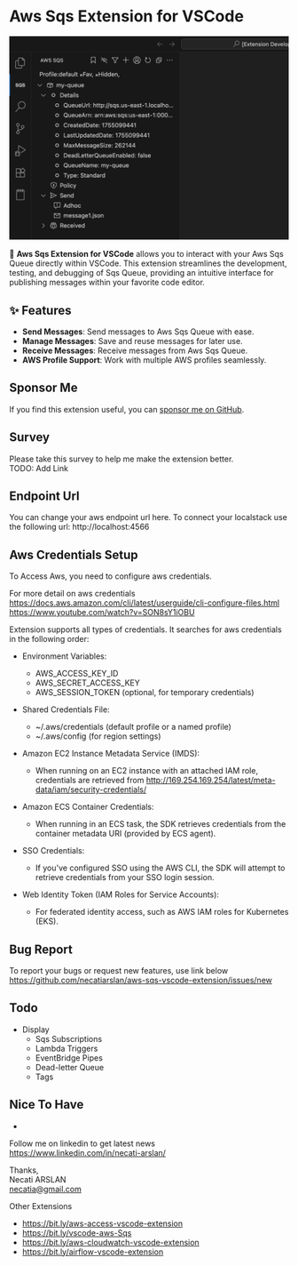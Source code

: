 # Aws Sqs Extension for VSCode
![screenshoot](media/ext-main.png)

🚀 **Aws Sqs Extension for VSCode** allows you to interact with your Aws Sqs Queue directly within VSCode. This extension streamlines the development, testing, and debugging of Sqs Queue, providing an intuitive interface for publishing messages within your favorite code editor.  

## ✨ Features  

- **Send Messages**: Send messages to Aws Sqs Queue with ease. 
- **Manage Messages**: Save and reuse messages for later use.
- **Receive Messages**: Receive messages from Aws Sqs Queue.
- **AWS Profile Support**: Work with multiple AWS profiles seamlessly.  

## Sponsor Me
If you find this extension useful, you can [sponsor me on GitHub](https://github.com/sponsors/necatiarslan).

## Survey
Please take this survey to help me make the extension better.\
TODO: Add Link

## Endpoint Url
You can change your aws endpoint url here. To connect your localstack use the following url: http://localhost:4566

## Aws Credentials Setup
To Access Aws, you need to configure aws credentials. 

For more detail on aws credentials \
https://docs.aws.amazon.com/cli/latest/userguide/cli-configure-files.html \
https://www.youtube.com/watch?v=SON8sY1iOBU

Extension supports all types of credentials. It searches for aws credentials in the following order:
- Environment Variables:
  - AWS_ACCESS_KEY_ID
  - AWS_SECRET_ACCESS_KEY
  - AWS_SESSION_TOKEN (optional, for temporary credentials)

- Shared Credentials File:
  - ~/.aws/credentials (default profile or a named profile)
  - ~/.aws/config (for region settings)

- Amazon EC2 Instance Metadata Service (IMDS):
  - When running on an EC2 instance with an attached IAM role, credentials are retrieved from http://169.254.169.254/latest/meta-data/iam/security-credentials/

- Amazon ECS Container Credentials:
  - When running in an ECS task, the SDK retrieves credentials from the container metadata URI (provided by ECS agent).

- SSO Credentials:
  - If you've configured SSO using the AWS CLI, the SDK will attempt to retrieve credentials from your SSO login session.

- Web Identity Token (IAM Roles for Service Accounts):
  - For federated identity access, such as AWS IAM roles for Kubernetes (EKS).

## Bug Report
To report your bugs or request new features, use link below\
https://github.com/necatiarslan/aws-sqs-vscode-extension/issues/new


## Todo
- Display
  - Sqs Subscriptions
  - Lambda Triggers
  - EventBridge Pipes
  - Dead-letter Queue
  - Tags

## Nice To Have
- 

Follow me on linkedin to get latest news \
https://www.linkedin.com/in/necati-arslan/

Thanks, \
Necati ARSLAN \
necatia@gmail.com


Other Extensions
- https://bit.ly/aws-access-vscode-extension
- https://bit.ly/vscode-aws-Sqs
- https://bit.ly/aws-cloudwatch-vscode-extension
- https://bit.ly/airflow-vscode-extension